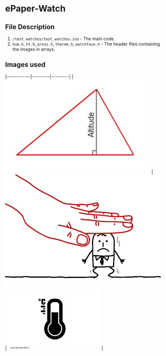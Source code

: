 # ePaper-Watch

## File Description

1. `/test_watchos/test_watchos.ino` - The main code.
2. `hum.h`, `ht.h`, `press.h`, `thermo.h`, `watchface.h` - The header files containing the images in arrays.

## Images used

|------------|---------|---------|
| <img src="ALTITUDE-OF-A-TRIANGLE.jpg" />
  | <img src="pressure.jpg" /> |
 <img src="thermometer-icon-.jpg" />
| 
 
